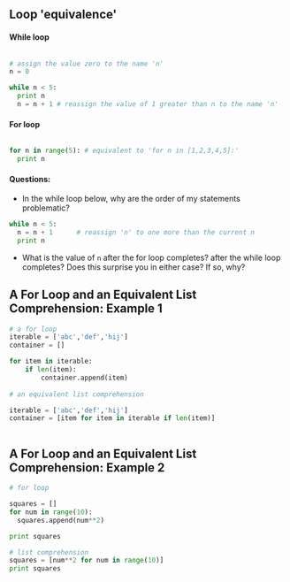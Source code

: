 ## Loop 'equivalence'

#### While loop

````python

# assign the value zero to the name 'n'
n = 0

while n < 5:
  print n
  n = n + 1 # reassign the value of 1 greater than n to the name 'n'

````

#### For loop


````python

for n in range(5): # equivalent to 'for n in [1,2,3,4,5]:'
  print n

````

#### Questions:
+ In the while loop below, why are the order of my statements problematic?

````python
while n < 5:
  n = n + 1      # reassign 'n' to one more than the current n
  print n
````

+ What is the value of `n` after the for loop completes? after the while loop completes? Does this surprise you in either case? If so, why?

## A For Loop and an Equivalent List Comprehension: Example 1

````python 
# a for loop
iterable = ['abc','def','hij']
container = []

for item in iterable:
    if len(item):
        container.append(item)
    
# an equivalent list comprehension

iterable = ['abc','def','hij']
container = [item for item in iterable if len(item)]



````

## A For Loop and an Equivalent List Comprehension: Example 2

````python
# for loop

squares = []
for num in range(10):
  squares.append(num**2)

print squares
````

````python
# list comprehension
squares = [num**2 for num in range(10)]
print squares
````


